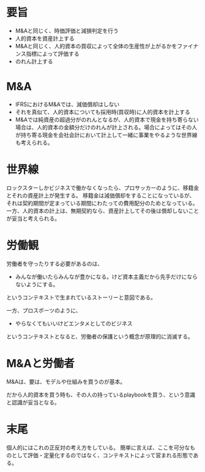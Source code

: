 # 要旨

- M&Aと同じく、時価評価と減損判定を行う
- 人的資本を資産計上する
- M&Aと同じく、人的資本の買収によって全体の生産性が上がるかをファイナンス指標によって評価する
- のれん計上する


# M&A

- IFRSにおけるM&Aでは、減価償却はしない
- それを真似て、人的資本についても採用時(買収時)に人的資本を計上する
- M&Aでは純資産の超過分がのれんとなるが、人的資本で現金を持ち寄らない場合は、人的資本の金額分だけのれんが計上される。場合によってはその人が持ち寄る現金を会社会計において計上して一緒に事業をやるような世界線も考えられる。


# 世界線

ロックスターしかビジネスで働かなくなったら、プロサッカーのように、移籍金とそれの資産計上が発生する。
移籍金は減価償却をすることになっているが、それは契約期間が定まっている期間にわたっての費用配分のためとなっている。
一方、人的資本の計上は、無期契約なら、資産計上してその後は償却しないことが妥当と考えられる。


# 労働観

労働者を守ったりする必要があるのは、

- みんなが働いたらみんなが豊かになる。けど資本主義だから先手だけにならないようにする。

というコンテキストで生まれているストーリーと意図である。

一方、プロスポーツのように、

- やらなくてもいいけどエンタメとしてのビジネス

というコンテキストとなると、労働者の保護という概念が原理的に消滅する。


# M&Aと労働者

M&Aは、要は、モデルや仕組みを買うのが基本。

だから人的資本を買う時も、その人の持っているplaybookを買う、という意識と認識が妥当となる。



# 末尾

個人的にはこれの正反対の考え方をしている。
簡単に言えば、ここを可分なものとして評価・定量化するのではなく、コンテキストによって営まれる形態である。
